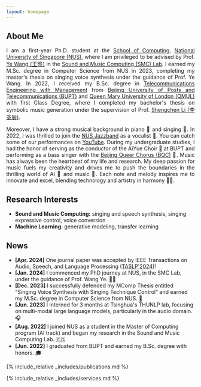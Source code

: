 ```yaml
---
layout: homepage
---
```


## About Me

<p align="justify">
I am a first-year Ph.D. student at the <a href="https://www.comp.nus.edu.sg/">School of Computing</a>, <a href="https://www.nus.edu.sg/">National University of Singapore (NUS)</a>, where I am privileged to be advised by Prof. <a href="https://www.comp.nus.edu.sg/cs/people/wangye/">Ye Wang (王晔)</a> in the <a href="https://smcnus.comp.nus.edu.sg/">Sound and Music Computing (SMC) Lab</a>. I earned my M.Sc. degree in Computer Science from NUS in 2023, completing my master's thesis on singing voice synthesis under the guidance of Prof. Ye Wang. In 2022, I received my B.Sc. degree in <a href="https://is.bupt.edu.cn/">Telecommunications Engineering with Management</a> from <a href="http://www.bupt.edu.cn/">Beijing University of Posts and Telecommunications (BUPT)</a> and <a href="https://www.qmul.ac.uk/">Queen Mary University of London (QMUL)</a> with first Class Degree, where I completed my bachelor's thesis on symbolic music generation under the supervision of Prof. <a href="https://shengchenli.github.io/">Shengchen Li (李圣辰)</a>.
</p>

<p align="justify">
Moreover, I have a strong musical background in piano 🎹 and singing 🎤. In 2022, I was thrilled to join the <a href="https://cfa.nus.edu.sg/explore/talent/arts-groups/music/nus-jazz-band/">NUS Jazzband</a> as a vocalist 🎷. You can catch some of our performances on <a href="https://www.youtube.com/@nusjazzband">YouTube</a>. During my undergraduate studies, I had the honor of serving as the conductor of the AiYue Choir 🎼 at BUPT and performing as a bass singer with the <a href="https://www.youtube.com/channel/UCNMAnNY_93rND1mh8qRP7fQ">Beijing Queer Chorus (BQC)</a> 🌈. 
Music has always been the heartbeat of my life and research. My deep passion for music fuels my creativity and drives me to push the boundaries in the thrilling world of AI 🤖 and music 🎵. Each note and melody inspires me to innovate and excel, blending technology and artistry in harmony 🚀✨.
</p>

## Research Interests
- **Sound and Music Computing:** singing and speech synthesis, singing expressive control, voice conversion
- **Machine Learning:** generative modeling, transfer learning

## News
<div class="scrollable-content">
    <ul>
        <li><b>[Apr. 2024]</b> One journal paper was accepted by IEEE Transactions on Audio, Speech, and Language Processing (<a href="https://signalprocessingsociety.org/publications-resources/ieeeacm-transactions-audio-speech-and-language-processing">TASLP'2024</a>)!</li>
        <li><b>[Jan. 2024]</b> I commenced my PhD journey at NUS, in the SMC Lab, under the guidance of Prof. Wang Ye. 🥰✨</li>
        <li><b>[Dec. 2023]</b> I successfully defended my MComp Thesis entitled "Singing Voice Synthesis with Singing Technique Control" and earned my M.Sc. degree in Computer Science from NUS. 🥳</li>
        <li><b>[Jun. 2023]</b> I interned for 3 months at Tsinghua's THUNLP lab, focusing on multi-modal large language models, particularly in the audio domain. 🎧</li>
        <li><b>[Aug. 2022]</b> I joined NUS as a student in the Master of Computing program (AI track) and began my research in the Sound and Music Computing Lab. 🇸🇬</li>
        <li><b>[Jun. 2022]</b> I graduated from BUPT and earned my B.Sc. degree with honors. 🎓</li>
    </ul>
</div>

{% include_relative _includes/publications.md %}

{% include_relative _includes/services.md %}
